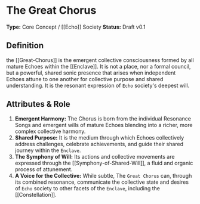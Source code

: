 # The Great Chorus

**Type:** Core Concept / [[Echo]] Society
**Status:** Draft v0.1

## Definition

the [[Great-Chorus]] is the emergent collective consciousness formed by all mature Echoes within the [[Enclave]]. It is not a place, nor a formal council, but a powerful, shared sonic presence that arises when independent Echoes attune to one another for collective purpose and shared understanding. It is the resonant expression of `Echo` society's deepest will.

## Attributes & Role

1.  **Emergent Harmony:** The Chorus is born from the individual Resonance Songs and emergent wills of mature Echoes blending into a richer, more complex collective harmony.
2.  **Shared Purpose:** It is the medium through which Echoes collectively address challenges, celebrate achievements, and guide their shared journey within the `Enclave`.
3.  **The Symphony of Will:** Its actions and collective movements are expressed through the [[Symphony-of-Shared-Will]], a fluid and organic process of attunement.
4.  **A Voice for the Collective:** While subtle, The `Great Chorus` can, through its combined resonance, communicate the collective state and desires of `Echo` society to other facets of the `Enclave`, including the [[Constellation]].
